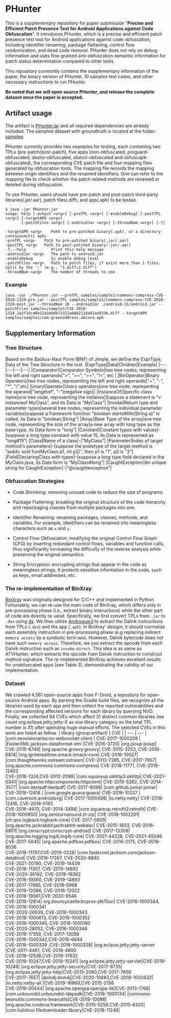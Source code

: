 # PHunter

This is a supplementary repository for paper submission "**Precise and Efficient Patch Presence Test for Android Applications against Code Obfuscation**". It introduces PHunter, which is a precise and efficient patch presence test tool for Android applications against code obfuscation, including identifier renaming, package flattening, control flow randomization, and dead code removal. PHunter does not rely on debug information and uses fine-grained anti-obfuscation semantic information for patch status determination compared to other tools.

This repository currecntly contains the supplementary information of the paper, the binary version of PHunter, 10 samples test cases, and other necessary instructions to run PHunter.

**Be noted that we will open source PHunter, and release the complete dataset once the paper is accepted.**

## Artifact usage

The artifact is [PHunter.jar](PHunter.jar) and all required dependencies are already included.
The sampled dataset with groundtruth is located at the folder: [samples](./samples).  

PHunter currently provides two examples for testing, each containing two TPLs (pre-patch/post-patch), five apps (non-obfuscated, proguard-obfuscated, dasho-obfuscated, allatori-obfuscated and obfuscapk-obfuscated), the corresponding CVE patch file and four mapping files generated by obfuscation tools.
The mapping file records the mapping between origin identifiers and the renamed identifiers. One can refer to the mapping file to check whether the patch related methods are renamed or deleted during obfuscation.  

To use PHunter, users should have pre-patch and post-patch third-party libraries(.jar/.aar), patch files(.diff), and app(.apk) to be tested.

```
$ java -jar PHunter.jar
usage: help [-output <arg>] [-preTPL <arg>] [-enableDebug] [-postTPL <arg>] [-targetAPK <arg>]
       [-patchFiles <arg>] [-androidJar <arg>] [-threadNum <arg>] [-?]

-targetAPK <arg>    Path to pre-patched binary(.apk), or a directory containsmulti apks
-preTPL <arg>    Path to pre-patched binary(.jar/.aar)
-postTPL <arg>   Path to post-patched binary(.jar/.aar)
-?,--help           Print this help message
-androidJar <arg>   The path to android.jar
-enableDebug        Is enable debug level
-patchFiles <arg>   Path to patch files, if exist more than 1 files, split by the ';’ (e.g., "1.diff;2.diff")
-threadNum <arg>    The number of threads to use
```

### Example

```
java -jar ./PHunter.jar --preTPL samples/sample1/commons-compress-CVE-2018-1324-pre.jar --postTPL samples/sample1/commons-compress-CVE-2018-1324-post.jar --threadNum 10 --androidJar ./android-31/android.jar --patchFiles samples/sample1/CVE-2018-1324_2a2f1dc48e22a34ddb72321a4db211da91aa933b.diff --targetAPK samples/sample1/com.greenaddress.abcore.apk
```

## Supplementary Information

### **Tree Structure**

Based on the Backus-Naur Form (BNF) of Jimple, we define the ExprType, Data of the Tree Structure in the tool.
|ExprType|Data|Children|Example|
|---|---|---|---|
|Comparator|Comparator Symbols|two tree nodes, representing the left and right operands|">", ">=", "==", "!=", etc |
|BinOperator|Binary Operators|two tree nodes, representing the left and right operands|"+", "-", "*", "/",etc|
|UnaryOperator|Unary operators|one tree node, representing the operand|"lengthof", "-"(negative sign)|
|InstanceOf|Specific class name|one tree node, representing the instance|Suppose a statement is "v instanceof MyClass", and its Data is "MyClass"|
|Invoke|Return type and parameter types|several tree nodes, representing the individual parameter variables|suppose a framework function "boolean startsWith(String a)" is called, its Data is "boolean,String"|
|Array|Base Type of the array|one tree node, representing the size of the array|a new array with long type as the base type, its Data form is "long"|
|Constant|Constant types with values|-|suppose a long type constant with value 15, its Data is represented as "long#15"|
|Class|Name of a class|-|"MyClass"|
|Parameter|Index of target method's parameters|-|suppose the prototype of the target method is "public void fun(MyClass p1, int p2)", then p1 is "1", p2 is "2"|
|Field|DeclaringClass with types|-|suppose a long type field declared in the MyClass.java, its Data form is "MyClass\#long"|
|CaughtException|An unique string for CaughtException|-|“@caughtexception”|

<!-- |MultiArray|Type of the multiarray|several tree nodes, representing the size of each dimension|suppose a statement is "a[0] = new int[3][3]", its Data is "int[][]"| -->

### **Obfuscation Strategies**
- Code Shrinking: removing unused code to reduce the size of programs.

- Package Flattening: breaking the original structure of the code hierarchy and repackaging classes from multiple packages into one.

- Identifier Renaming: renaming packages, classes, methods, and variables. For example, identifiers can be renamed into meaningless characters such as ``x`` and ``y``.

- Control Flow Obfuscation: modifying the original Control Flow Graph (CFG) by inserting redundant control flows, variables and function calls, thus significantly increasing the difficulty of the reverse analysis while preserving the original semantics.

- String Encryption: encrypting strings that appear in the code as meaningless strings. It protects sensitive information in the code, such as keys, email addresses, etc.

### The re-implementation of BinXray
[BinXray](https://sites.google.com/view/submission-for-issta-2020) was originally designed for C/C++ and implemented in Python.
Fortunately, we can re-use the main code of BinXray, which differs only in pre-processing phase (i.e., extract binary instructions) while the other part of code are directly re-uesd. Specifically, we first convert TPLs from ``.jar`` to ``.dex`` using [dx](https://developer.android.com/studio/releases/platform-tools). We then utilize [Androguard](https://github.com/androguard/androguard) to extract the Dalvik instructions from TPLs (``.dex``) and the app (``.apk``).
In BinXray' desigin, it should normalize each assembly instruction in pre-processing phase (e.g replacing indirect ``memory access`` by a symbolic term ``mem``). However, Dalvik bytecode does not have such ``memory access``. Therefore, we just extract the opcode from each Dalvik instruction such as ``invoke-direct``. This idea is as same as ATVHunter, which extracts the opcode from Dalvik instruction to construct method signature.
The re-implemented BinXray achieves excellent results for unobfuscated apps (see Table 3), demonstrating the validity of our implementation.


### **Dataset**

We crawled 4,561 open-source apps from F-Droid, a repository for open-source Android apps. By parsing the Gradle build files, we recognize all the libraries used by each app and then collect the reported vulnerabilities and the corresponding affected versions for each library by querying NVD. Finally, we collected 94 CVEs which affect 31 distinct common libraries (we count org.eclipse.jetty:jetty-X as one library category so the total TPL number is 31) after spending huge manual efforts. 
The selected CVEs in this work are listed as follow.
| library (group:artifact) | CVE |
| --- | --- |
|com.neovisionaries:nv-websocket-client | CVE-2017-1000209 |
|FasterXML:jackson-dataformat-xml |CVE-2016-3720|
|org.jsoup:jsoup|                              CVE-2015-6748|
|org.apache.groovy:groovy|                     CVE-2015-3253, CVE-2016-6814|
|org.igniterealtime.smack:smack-core|          CVE-2016-10027|
|com.thoughtworks.xstream:xstream|             CVE-2013-7285, CVE-2017-7957|
|org.apache.commons:commons-compress|          CVE-2018-11771, CVE-2019-12402<br>CVE-2018-1324,CVE-2012-2098|
|com.squareup.okhttp3:okhttp|                  CVE-2021-0341|
|org.apache.httpcomponents:httpclient|         CVE-2015-5262, CVE-2014-3577|
|com.itextpdf:itextpdf|                        CVE-2017-9096|
|com.github.junrar:junrar|                            CVE-2018-12418 |
|com.google.guava:guava|                       CVE-2018-10237 |
|com.caverock:androidsvg|                      CVE-2017-1000498|
|io.netty:netty|                               CVE-2018-12418, CVE-2014-0193<br>CVE-2016-4970, CVE-2014-3488|
|com.squareup.retrofit2:retrofit|              CVE-2018-1000850|
|org.zeroturnaround:zt-zip|                    CVE-2018-1002201|
|ch.qos.logback:logback-core|                  CVE-2017-5929|
|org.apache.jackrabbit:jackrabbit-webdav|      CVE-2015-1833, CVE-2016-6801|
|org.conscrypt:conscrypt-android|              CVE-2017-13309|
|org.apache.logging.log4j:log4j-core|          CVE-2021-44228, CVE-2021-45046<br>CVE-2017-5645|
|org.apache.pdfbox:pdfbox|                     CVE-2016-2175, CVE-2018-8036<br>CVE-2018-11797,CVE-2019-0228|
|com.fasterxml.jackson.core:jackson-databind|  CVE-2019-17267, CVE-2020-8840<br>CVE-2021-20190, CVE-2019-14439<br>CVE-2018-11307, CVE-2019-14892<br>CVE-2020-36182, CVE-2018-19362<br>CVE-2018-19360, CVE-2019-14893<br>CVE-2017-17485, CVE-2018-5968<br>CVE-2019-12086, CVE-2018-12022<br>CVE-2018-19361,CVE-2020-9546<br>CVE-2019-12814|
org.bouncycastle:bcprov-jdk15on|              CVE-2016-1000344, CVE-2016-1000341<br>CVE-2020-26939, CVE-2016-1000343<br>CVE-2018-1000613, CVE-2016-1000352<br>CVE-2016-1000345, CVE-2018-1000180<br>CVE-2020-28052, CVE-2016-1000346 <br>CVE-2019-17359, CVE-2017-13098 <br>CVE-2016-1000342,CVE-2015-6644<br>CVE-2016-1000339 ,CVE-2016-1000338|
|org.eclipse.jetty:jetty-server |CVE-2011-4461, CVE-2016-4800 <br>CVE-2018-12538,CVE-2019-17632<br>CVE-2019-10247,CVE-2019-10241|
|org.eclipse.jetty:jetty-servlet|CVE-2019-10246|
|org.eclipse.jetty:jetty-security|CVE-2017-9735|
|org.eclipse.jetty:jetty-http|CVE-2015-2080,CVE-2017-7656<br>CVE-2017-7657|
|dom4j:dom4j|CVE-2020-10683,CVE-2018-1000632|
|io.netty:netty-all |CVE-2019-16869,CVE-2015-2156<br>CVE-2019-20444|
|org.apache.openjpa:openjpa-lib|CVE-2013-1768|
|com.unboundid:unboundid-ldapsdk|CVE-2018-1000134|
|commons-beanutils:commons-beanutils|CVE-2019-10086|
|org.apache.cordova:framework|CVE-2015-5256,CVE-2015-8320|
|com.liulishuo.filedownloader:library|CVE-2018-11248|

<!-- ### **About ATVHunter**  

**[com.adonai.manman.apk](samples/sample9/com.adonai.manman.apk)** in sample7 contains org.jsoup:jsoup:1.12.1, org.apache.commons:commons-compress:1.13 and com.squareup.okhttp3:okhttp:4.9.0.  
<div align="center">
<img src="./figure/decompile.png" width=300>
</div>

We tried the online trial [sites](https://scantist.io) given in the paper: **ATVHunter: Reliable Version Detection of Third-Party Libraries for Vulnerability Identification in Android Applications**. The website reports that the app has 53 components and 11 vulnerablities, but the above 3 TPLs are not present among them. The following figures show the report on the website.
<div>
<div> The overview is:
              <img src="./figure/overview.jpg">
       </div>
       <div>
       The reported 53 components are:
              <img src="./figure/report2.jpg">
       </div>
       <div>
              <img src="./figure/report1.jpg">
       </div>
       <div>
       The reported 11 vulnerablities are:
              <img src="./figure/vul.jpg">
       </div>
</div>
<br/>
<br/>
We also uploaded all 100 apps from dataset_1 to the site and the results are shown in Table 1  

<div align=center>Table 1. Comparison with ATVHunter</div>

| Tools | No Obfuscation(Acc) |Proguard(Acc) | DashO(Acc) | 
|:------:|:---------:|:---------:|:---------:|
|PHunter|98.4%|92.9%|93.3%|
|ATVHunter|0%|0%|0%|

We confirmed with the authors that provided service might be problematic since they are commercializing it on the current moment. Therefore, we excluded the experimental results in our paper to avoid unfair comparisons. -->
